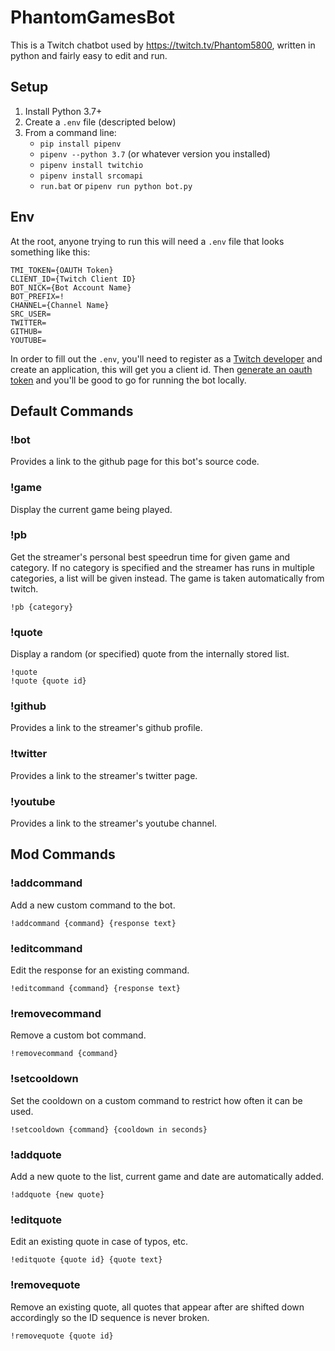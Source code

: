 # PhantomGamesBot
This is a Twitch chatbot used by https://twitch.tv/Phantom5800, written in python and fairly easy to edit and run.

## Setup

1. Install Python 3.7+
2. Create a `.env` file (descripted below)
3. From a command line:
    * `pip install pipenv`
    * `pipenv --python 3.7` (or whatever version you installed)
    * `pipenv install twitchio`
    * `pipenv install srcomapi`
    * `run.bat` or `pipenv run python bot.py`

## Env
At the root, anyone trying to run this will need a `.env` file that looks something like this:

```
TMI_TOKEN={OAUTH Token}
CLIENT_ID={Twitch Client ID}
BOT_NICK={Bot Account Name}
BOT_PREFIX=!
CHANNEL={Channel Name}
SRC_USER=
TWITTER=
GITHUB=
YOUTUBE=
```

In order to fill out the `.env`, you'll need to register as a [Twitch developer](https://dev.twitch.tv/console/apps/create) and create an application, this will get you a client id. Then [generate an oauth token](https://twitchapps.com/tmi/) and you'll be good to go for running the bot locally.

## Default Commands

### !bot
Provides a link to the github page for this bot's source code.

### !game
Display the current game being played.

### !pb
Get the streamer's personal best speedrun time for given game and category. If no category is specified and the streamer has runs in multiple categories, a list will be given instead. The game is taken automatically from twitch.

```
!pb {category}
```

### !quote
Display a random (or specified) quote from the internally stored list.

```
!quote
!quote {quote id}
```

### !github
Provides a link to the streamer's github profile.

### !twitter
Provides a link to the streamer's twitter page.

### !youtube
Provides a link to the streamer's youtube channel.

## Mod Commands

### !addcommand
Add a new custom command to the bot.

```
!addcommand {command} {response text}
```

### !editcommand
Edit the response for an existing command.

```
!editcommand {command} {response text}
```

### !removecommand
Remove a custom bot command.

```
!removecommand {command}
```

### !setcooldown
Set the cooldown on a custom command to restrict how often it can be used.

```
!setcooldown {command} {cooldown in seconds}
```

### !addquote
Add a new quote to the list, current game and date are automatically added.

```
!addquote {new quote}
```

### !editquote
Edit an existing quote in case of typos, etc.

```
!editquote {quote id} {quote text}
```

### !removequote
Remove an existing quote, all quotes that appear after are shifted down accordingly so the ID sequence is never broken.

```
!removequote {quote id}
```
